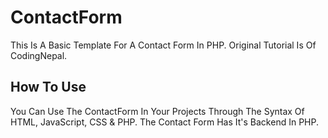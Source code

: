 # ContactForm
This Is A Basic Template For A Contact Form In PHP. Original Tutorial Is Of CodingNepal.

## How To Use
You Can Use The ContactForm In Your Projects Through The Syntax Of HTML, JavaScript, CSS & PHP. The Contact Form Has It's Backend In PHP.
